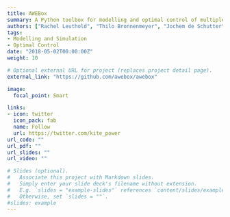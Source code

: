 ```yaml
---
title: AWEBox
summary: A Python toolbox for modelling and optimal control of multiple-kite systems for airborne wind energy harvesting.
authors: ["Rachel Leuthold", "Thilo Bronnenmeyer", "Jochem de Schutter", "Giovanni Licitra", "Markus Sommerfeld", " Elena Malz", "Sebastien Gros", "Moritz Diehl"]
tags:
- Modelling and Simulation
- Optimal Control
date: "2018-05-02T00:00:00Z"
weight: 10

# Optional external URL for project (replaces project detail page).
external_link: "https://github.com/awebox/awebox"

image:
  focal_point: Smart

links:
- icon: twitter
  icon_pack: fab
  name: Follow
  url: https://twitter.com/kite_power
url_code: ""
url_pdf: ""
url_slides: ""
url_video: ""

# Slides (optional).
#   Associate this project with Markdown slides.
#   Simply enter your slide deck's filename without extension.
#   E.g. `slides = "example-slides"` references `content/slides/example-slides.md`.
#   Otherwise, set `slides = ""`.
#slides: example
---
```


